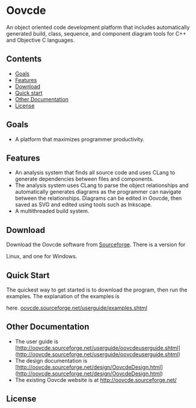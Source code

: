 
# Oovcde

An object oriented code development platform that includes automatically
generated build, class, sequence, and component diagram tools for C++
and Objective C languages.


## Contents

 - [Goals](#goals)
 - [Features](#features)
 - [Download](#download)
 - [Quick start](#quick-start)
 - [Other Documentation](#other-documentation)
 - [License](#license)


## Goals

- A platform that maximizes programmer productivity.

## Features

- An analysis system that finds all source code and uses CLang to generate
  dependencies between files and components.
- The analysis system uses CLang to parse the object relationships and automatically
  generates diagrams as the programmer can navigate between the relationships.
  Diagrams can be edited in Oovcde, then saved as SVG and edited using tools such as Inkscape.
- A multithreaded build system.

## Download

Download the Oovcde software from [Sourceforge](http://sourceforge.net/projects/oovcde/files/). There is a version for 

Linux, and one for Windows.


## Quick Start

The quickest way to get started is to download the program, then run the examples. The explanation of the examples is 

here. [oovcde.sourceforge.net/userguide/examples.shtml](http://oovcde.sourceforge.net/userguide/examples.shtml)


## Other Documentation

 - The user guide is [http://oovcde.sourceforge.net/userguide/oovcdeuserguide.shtml]
	(http://oovcde.sourceforge.net/userguide/oovcdeuserguide.shtml)
 - The design documentation is [http://oovcde.sourceforge.net/design/OovcdeDesign.html]
	(http://oovcde.sourceforge.net/design/OovcdeDesign.html)
 - The existing Oovcde website is at http://oovcde.sourceforge.net/


## License
